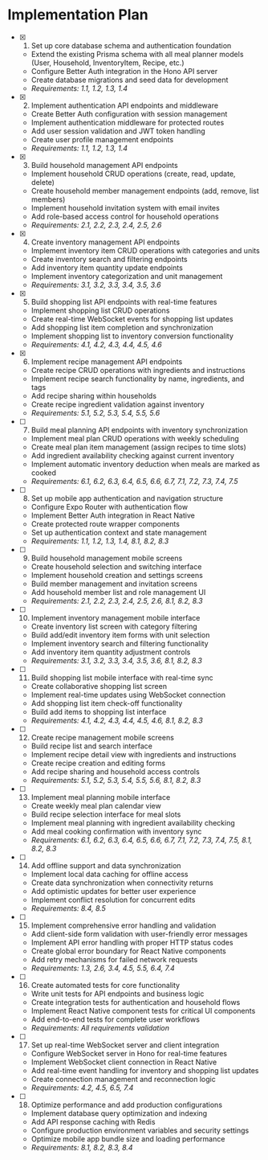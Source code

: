 # Implementation Plan

- [x] 1. Set up core database schema and authentication foundation
  - Extend the existing Prisma schema with all meal planner models (User, Household, InventoryItem, Recipe, etc.)
  - Configure Better Auth integration in the Hono API server
  - Create database migrations and seed data for development
  - _Requirements: 1.1, 1.2, 1.3, 1.4_

- [x] 2. Implement authentication API endpoints and middleware
  - Create Better Auth configuration with session management
  - Implement authentication middleware for protected routes
  - Add user session validation and JWT token handling
  - Create user profile management endpoints
  - _Requirements: 1.1, 1.2, 1.3, 1.4_

- [x] 3. Build household management API endpoints
  - Implement household CRUD operations (create, read, update, delete)
  - Create household member management endpoints (add, remove, list members)
  - Implement household invitation system with email invites
  - Add role-based access control for household operations
  - _Requirements: 2.1, 2.2, 2.3, 2.4, 2.5, 2.6_

- [x] 4. Create inventory management API endpoints
  - Implement inventory item CRUD operations with categories and units
  - Create inventory search and filtering endpoints
  - Add inventory item quantity update endpoints
  - Implement inventory categorization and unit management
  - _Requirements: 3.1, 3.2, 3.3, 3.4, 3.5, 3.6_

- [x] 5. Build shopping list API endpoints with real-time features
  - Implement shopping list CRUD operations
  - Create real-time WebSocket events for shopping list updates
  - Add shopping list item completion and synchronization
  - Implement shopping list to inventory conversion functionality
  - _Requirements: 4.1, 4.2, 4.3, 4.4, 4.5, 4.6_

- [x] 6. Implement recipe management API endpoints
  - Create recipe CRUD operations with ingredients and instructions
  - Implement recipe search functionality by name, ingredients, and tags
  - Add recipe sharing within households
  - Create recipe ingredient validation against inventory
  - _Requirements: 5.1, 5.2, 5.3, 5.4, 5.5, 5.6_

- [ ] 7. Build meal planning API endpoints with inventory synchronization
  - Implement meal plan CRUD operations with weekly scheduling
  - Create meal plan item management (assign recipes to time slots)
  - Add ingredient availability checking against current inventory
  - Implement automatic inventory deduction when meals are marked as cooked
  - _Requirements: 6.1, 6.2, 6.3, 6.4, 6.5, 6.6, 6.7, 7.1, 7.2, 7.3, 7.4, 7.5_

- [ ] 8. Set up mobile app authentication and navigation structure
  - Configure Expo Router with authentication flow
  - Implement Better Auth integration in React Native
  - Create protected route wrapper components
  - Set up authentication context and state management
  - _Requirements: 1.1, 1.2, 1.3, 1.4, 8.1, 8.2, 8.3_

- [ ] 9. Build household management mobile screens
  - Create household selection and switching interface
  - Implement household creation and settings screens
  - Build member management and invitation screens
  - Add household member list and role management UI
  - _Requirements: 2.1, 2.2, 2.3, 2.4, 2.5, 2.6, 8.1, 8.2, 8.3_

- [ ] 10. Implement inventory management mobile interface
  - Create inventory list screen with category filtering
  - Build add/edit inventory item forms with unit selection
  - Implement inventory search and filtering functionality
  - Add inventory item quantity adjustment controls
  - _Requirements: 3.1, 3.2, 3.3, 3.4, 3.5, 3.6, 8.1, 8.2, 8.3_

- [ ] 11. Build shopping list mobile interface with real-time sync
  - Create collaborative shopping list screen
  - Implement real-time updates using WebSocket connection
  - Add shopping list item check-off functionality
  - Build add items to shopping list interface
  - _Requirements: 4.1, 4.2, 4.3, 4.4, 4.5, 4.6, 8.1, 8.2, 8.3_

- [ ] 12. Create recipe management mobile screens
  - Build recipe list and search interface
  - Implement recipe detail view with ingredients and instructions
  - Create recipe creation and editing forms
  - Add recipe sharing and household access controls
  - _Requirements: 5.1, 5.2, 5.3, 5.4, 5.5, 5.6, 8.1, 8.2, 8.3_

- [ ] 13. Implement meal planning mobile interface
  - Create weekly meal plan calendar view
  - Build recipe selection interface for meal slots
  - Implement meal planning with ingredient availability checking
  - Add meal cooking confirmation with inventory sync
  - _Requirements: 6.1, 6.2, 6.3, 6.4, 6.5, 6.6, 6.7, 7.1, 7.2, 7.3, 7.4, 7.5, 8.1, 8.2, 8.3_

- [ ] 14. Add offline support and data synchronization
  - Implement local data caching for offline access
  - Create data synchronization when connectivity returns
  - Add optimistic updates for better user experience
  - Implement conflict resolution for concurrent edits
  - _Requirements: 8.4, 8.5_

- [ ] 15. Implement comprehensive error handling and validation
  - Add client-side form validation with user-friendly error messages
  - Implement API error handling with proper HTTP status codes
  - Create global error boundary for React Native components
  - Add retry mechanisms for failed network requests
  - _Requirements: 1.3, 2.6, 3.4, 4.5, 5.5, 6.4, 7.4_

- [ ] 16. Create automated tests for core functionality
  - Write unit tests for API endpoints and business logic
  - Create integration tests for authentication and household flows
  - Implement React Native component tests for critical UI components
  - Add end-to-end tests for complete user workflows
  - _Requirements: All requirements validation_

- [ ] 17. Set up real-time WebSocket server and client integration
  - Configure WebSocket server in Hono for real-time features
  - Implement WebSocket client connection in React Native
  - Add real-time event handling for inventory and shopping list updates
  - Create connection management and reconnection logic
  - _Requirements: 4.2, 4.5, 6.5, 7.4_

- [ ] 18. Optimize performance and add production configurations
  - Implement database query optimization and indexing
  - Add API response caching with Redis
  - Configure production environment variables and security settings
  - Optimize mobile app bundle size and loading performance
  - _Requirements: 8.1, 8.2, 8.3, 8.4_
